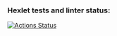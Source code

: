 ### Hexlet tests and linter status:
[![Actions Status](https://github.com/Anka373/data-analytics-project-96/actions/workflows/hexlet-check.yml/badge.svg)](https://github.com/Anka373/data-analytics-project-96/actions)